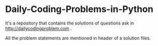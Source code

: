 # Daily-Coding-Problems-in-Python
It's a repository that contains the solutions of questions ask in http://dailycodingproblem.com . 

All the problem statements are mentioned in header of a solution files.
